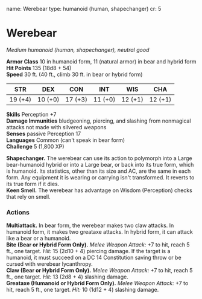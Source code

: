 name: Werebear type: humanoid (human, shapechanger) cr: 5

# Werebear
_Medium humanoid (human, shapechanger), neutral good_

**Armor Class** 10 in humanoid form, 11 (natural armor) in bear and hybrid form    
**Hit Points** 135 (18d8 + 54)    
**Speed** 30 ft. (40 ft., climb 30 ft. in bear or hybrid form)

| STR     | DEX     | CON     | INT     | WIS     | CHA     |
| ------- | ------- | ------- | ------- | ------- | ------- |
| 19 (+4) | 10 (+0) | 17 (+3) | 11 (+0) | 12 (+1) | 12 (+1) |

**Skills** Perception +7    
**Damage Immunities** bludgeoning, piercing, and slashing from nonmagical attacks not made with silvered weapons    
**Senses** passive Perception 17    
**Languages** Common (can't speak in bear form)    
**Challenge** 5 (1,800 XP)

**Shapechanger.** The werebear can use its action to polymorph into a Large bear-humanoid hybrid or into a Large bear, or back into its true form, which is humanoid. Its statistics, other than its size and AC, are the same in each form. Any equipment it is wearing or carrying isn't transformed. It reverts to its true form if it dies.    
**Keen Smell.** The werebear has advantage on Wisdom (Perception) checks that rely on smell.

### Actions
**Multiattack.** In bear form, the werebear makes two claw attacks. In humanoid form, it makes two greataxe attacks. In hybrid form, it can attack like a bear or a humanoid.    
**Bite (Bear or Hybrid Form Only).** _Melee Weapon Attack:_ +7 to hit, reach 5 ft., one target. _Hit:_ 15 (2d10 + 4) piercing damage. If the target is a humanoid, it must succeed on a DC 14 Constitution saving throw or be cursed with werebear lycanthropy.    
**Claw (Bear or Hybrid Form Only).** _Melee Weapon Attack:_ +7 to hit, reach 5 ft., one target. _Hit:_ 13 (2d8 + 4) slashing damage.    
**Greataxe (Humanoid or Hybrid Form Only).** _Melee Weapon Attack:_ +7 to hit, reach 5 ft., one target. _Hit:_ 10 (1d12 + 4) slashing damage.

